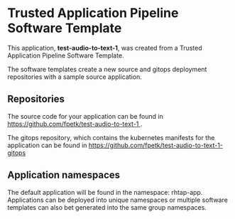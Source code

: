# Trusted Application Pipeline Software Template

This application, **test-audio-to-text-1**, was created from a Trusted Application Pipeline Software Template.

The software templates create a new source and gitops deployment repositories with a sample source application. 

## Repositories

The source code for your application can be found in [https://github.com/fpetk/test-audio-to-text-1 ](https://github.com/fpetk/test-audio-to-text-1 ).
 
The gitops repository, which contains the kubernetes manifests for the application can be found in 
[https://github.com/fpetk/test-audio-to-text-1-gitops ](https://github.com/fpetk/test-audio-to-text-1-gitops ) 

## Application namespaces 

The default application will be found in the namespace: rhtap-app. Applications can be deployed into unique namespaces or multiple software templates can also bet generated into the same group namespaces.  